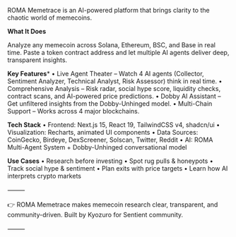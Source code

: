 ROMA Memetrace is an AI-powered platform that brings clarity to the chaotic world of memecoins.

**What It Does**

Analyze any memecoin across Solana, Ethereum, BSC, and Base in real time. Paste a token contract address and let multiple AI agents deliver deep, transparent insights.

**Key Features***
	•	Live Agent Theater – Watch 4 AI agents (Collector, Sentiment Analyzer, Technical Analyst, Risk Assessor) think in real time.
	•	Comprehensive Analysis – Risk radar, social hype score, liquidity checks, contract scans, and AI-powered price predictions.
	•	Dobby AI Assistant – Get unfiltered insights from the Dobby-Unhinged model.
	•	Multi-Chain Support – Works across 4 major blockchains.

**Tech Stack**
	•	Frontend: Next.js 15, React 19, TailwindCSS v4, shadcn/ui
	•	Visualization: Recharts, animated UI components
	•	Data Sources: CoinGecko, Birdeye, DexScreener, Solscan, Twitter, Reddit
	•	AI: ROMA Multi-Agent System + Dobby-Unhinged conversational model

**Use Cases**
	•	Research before investing
	•	Spot rug pulls & honeypots
	•	Track social hype & sentiment
	•	Plan exits with price targets
	•	Learn how AI interprets crypto markets

⸻

👉 ROMA Memetrace makes memecoin research clear, transparent, and community-driven. Built by Kyozuro for Sentient community.

⸻
